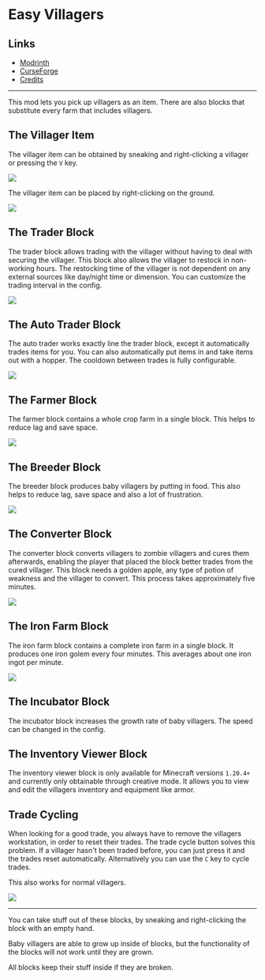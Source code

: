 <!-- modrinth_exclude.start -->

# Easy Villagers

## Links

- [Modrinth](https://modrinth.com/mod/easy-villagers)
- [CurseForge](https://www.curseforge.com/minecraft/mc-mods/easy-villagers)
- [Credits](https://modrepo.de/minecraft/easy_villagers/credits)

---

<!-- modrinth_exclude.end -->

This mod lets you pick up villagers as an item.
There are also blocks that substitute every farm that includes villagers.
 
## The Villager Item

The villager item can be obtained by sneaking and right-clicking a villager or pressing the `V` key.

![](https://media.giphy.com/media/LnvMxJIQ0QwDARBMLn/giphy.gif)

The villager item can be placed by right-clicking on the ground.

![](https://media.giphy.com/media/l1x1HXd25QnhauuSye/giphy.gif)

## The Trader Block

The trader block allows trading with the villager without having to deal with securing the villager. 
This block also allows the villager to restock in non-working hours.
The restocking time of the villager is not dependent on any external sources like day/night time or dimension.
You can customize the trading interval in the config.

![](https://media.giphy.com/media/hQosKTXihKZuRlEmcy/giphy.gif)

## The Auto Trader Block

The auto trader works exactly line the trader block, except it automatically trades items for you.
You can also automatically put items in and take items out with a hopper.
The cooldown between trades is fully configurable.

![](https://media.giphy.com/media/VSEnGAkDcXRRRGNmuf/giphy.gif)

## The Farmer Block

The farmer block contains a whole crop farm in a single block. This helps to reduce lag and save space.

![](https://media.giphy.com/media/Quz7YOOjcOZqW6MMTf/giphy.gif)

## The Breeder Block

The breeder block produces baby villagers by putting in food. This also helps to reduce lag, save space and also a lot of frustration.

![](https://media.giphy.com/media/gHcgWIbkb6VGRJXuox/giphy.gif)

## The Converter Block

The converter block converts villagers to zombie villagers and cures them afterwards, enabling the player that placed the block better trades from the cured villager. 
This block needs a golden apple, any type of potion of weakness and the villager to convert. 
This process takes approximately five minutes.

![](https://media.giphy.com/media/l29L7NZ6zURrz0h5Dy/giphy.gif)

## The Iron Farm Block

The iron farm block contains a complete iron farm in a single block. 
It produces one iron golem every four minutes. 
This averages about one iron ingot per minute.

![](https://media.giphy.com/media/cMK6vI8EgSWA1Tzete/giphy.gif)

## The Incubator Block

The incubator block increases the growth rate of baby villagers.
The speed can be changed in the config.

## The Inventory Viewer Block

The inventory viewer block is only available for Minecraft versions `1.20.4+` and currently only obtainable through creative mode.
It allows you to view and edit the villagers inventory and equipment like armor.

## Trade Cycling

When looking for a good trade, you always have to remove the villagers workstation, in order to reset their trades.
The trade cycle button solves this problem. If a villager hasn't been traded before, you can just press it and the trades reset automatically.
Alternatively you can use the `C` key to cycle trades.

This also works for normal villagers.

![](https://media.giphy.com/media/6mO7UlamgPV08FSWga/giphy.gif)

---

You can take stuff out of these blocks, by sneaking and right-clicking the block with an empty hand. 

Baby villagers are able to grow up inside of blocks, but the functionality of the blocks will not work until they are grown.

All blocks keep their stuff inside if they are broken.